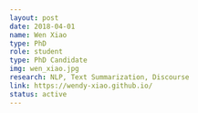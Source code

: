 ```yaml
---
layout: post
date: 2018-04-01
name: Wen Xiao
type: PhD
role: student
type: PhD Candidate
img: wen_xiao.jpg
research: NLP, Text Summarization, Discourse
link: https://wendy-xiao.github.io/
status: active
---
```


